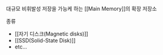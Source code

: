 
대규모 비휘발성 저장을 가능케 하는 [[Main Memory]]의 확장 저장소

종류
+ [[자기 디스크(Magnetic disks)]]
+ [[SSD(Solid-State Disk)]]
+ etc...